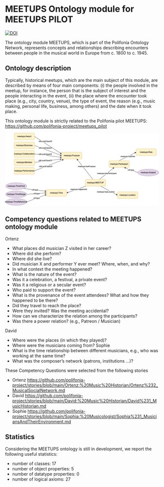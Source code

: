# MEETUPS Ontology module for MEETUPS PILOT

[![DOI](https://zenodo.org/badge/436452967.svg)](https://zenodo.org/badge/latestdoi/436452967)

The ontology module MEETUPS, which is part of the Polifonia Ontology Network, represents concepts and relationships describing encounters between people in the musical world in Europe from c. 1800 to c. 1945.

## Ontology description

Typically, historical meetups, which are the main subject of this module, are described by means of four main components: (i) the people involved in the meetup, for instance, the person that is the subject of interest and the people interacting in the event, (ii) the place where the encounter took place (e.g., city, country, venue), the type of event, the reason (e.g., music making, personal life, business, among others) and the date when it took place.

This ontology module is strictly related to the Polifonia pilot MEETUPS: https://github.com/polifonia-project/meetups_pilot

![MEETUPS ontology module](meetups-ont-figure.png?raw=true "MEETUPS ontology module")

## Competency questions related to MEETUPS ontology module
Ortenz
- What places did musician Z visited in her career?
- Where did she perform?
- Where did she live?
- Did musician X and performer Y ever meet? Where, when, and why?
- In what context the meeting happened?
- What is the nature of the event?
- Was it a celebration, a festival, a private event?
- Was it a religious or a secular event?
- Who paid to support the event?
- What is the provenance of the event attendees? What and how they happened to be there?
- Did they travel to reach the place?
- Were they invited? Was the meeting accidental?
- How can we characterize the relation among the participants?
- Was there a power relation? (e.g., Patreon / Musician)

David
- Where were the places (in which they played)?
- Where were the musicians coming from?
Sophie
- What is the time relationship between different musicians, e.g., who was working at the same time?
- What was the composer’s network (patrons, institutions …)?


These Competency Questions were selected from the following stories
- Ortenz https://github.com/polifonia-project/stories/blob/main/Ortenz:%20Music%20Historian/Ortenz%232_MusicalSocialNetwork.md
- David  https://github.com/polifonia-project/stories/blob/main/David:%20Music%20Historian/David%231_MusicHistorian.md
- Sophie https://github.com/polifonia-project/stories/blob/main/Sophia:%20Musicologist/Sophia%231_MusiciansAndTheirEnvironment.md


## Statistics

Considering the MEETUPS ontology is still in development, we report the following useful statistics:
- number of classes:  17
- number of object properties: 5
- number of datatype properties: 0
- number of logical axioms: 27
